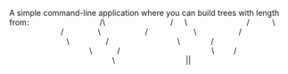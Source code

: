 A simple command-line application where you can build trees with length from:
⠀⠀⠀⠀⠀⠀⠀⠀⠀⠀⠀⠀/\\
⠀⠀⠀⠀⠀⠀⠀⠀⠀⠀⠀/⠀⠀\\
⠀⠀⠀⠀⠀⠀⠀⠀⠀⠀/⠀⠀⠀⠀\\
⠀⠀⠀⠀⠀⠀⠀⠀⠀/⠀⠀⠀⠀⠀⠀\\
⠀⠀⠀⠀⠀⠀⠀ /⠀⠀⠀⠀⠀⠀⠀⠀\\
⠀⠀⠀⠀⠀⠀⠀/⠀⠀⠀⠀⠀⠀⠀⠀⠀⠀\\
⠀⠀⠀⠀⠀⠀/⠀⠀⠀⠀⠀⠀⠀⠀⠀⠀⠀⠀\\
⠀⠀⠀⠀⠀/⠀⠀⠀⠀⠀⠀⠀⠀⠀⠀⠀⠀⠀⠀\\
⠀⠀⠀⠀/⠀⠀⠀⠀⠀⠀⠀⠀⠀⠀⠀⠀⠀⠀⠀⠀\\
⠀⠀⠀/⠀⠀⠀⠀⠀⠀⠀⠀⠀⠀⠀⠀⠀⠀⠀⠀⠀⠀\\
⠀⠀⠀⠀⠀⠀⠀⠀⠀⠀⠀⠀||                   

